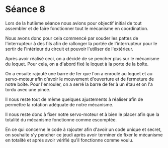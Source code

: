 <h1> Séance 8</h1>
<p> Lors de la hutième séance nous avions pour objectif initial de tout assembler et de faire fonctionner tout le mécanisme en coordination.</p>
<p>Nous avons donc pour cela commencé par souder les pattes de l'interrupteur à des fils afin de rallonger la portée de l'interrupteur pour le sortir de l'intérieur du circuit et pouvoir l'utiliser de l'extérieur.</p>
<p>Après avoir réalisé ceci, on a décidé de se pencher plus sur le mécanisme du loquet. Pour cela, on a d'abord fixé le loquet à la porte de la boîte.</p>
<p>On a ensuite rajouté une barre de fer que l'on a enroulé au loquet et au servo-moteur afin d'avoir le mouvement d'ouverture et de fermeture de notre boîte. Pour l'enrouler, on a serré la barre de fer à un étau et on l'a tordu avec une pince.</p>
<p>Il nous reste tout de même quelques ajustements à réaliser afin de permettre la rotation adéquate de notre mécanisme.</p>
<p>Il nous reste donc à fixer notre servo-moteur et à bien le placer afin que la totalité du mécanisme fonctionne comme escomptée.</p>
<p>En ce qui concerne le code à rajouter afin d'avoir un code unique et secret, on souhaite s'y pencher ce jeudi après avoir terminer de fixer le mécanisme en totalité et après avoir vérifié qu'il fonctionne comme voulu.</p>

